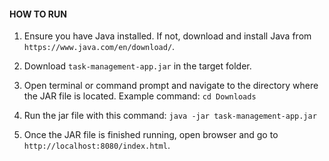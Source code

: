 #### HOW TO RUN

1. Ensure you have Java installed. If not, download and install Java from `https://www.java.com/en/download/`.

2. Download `task-management-app.jar` in the target folder.

3. Open terminal or command prompt and navigate to the directory where the JAR file is located. Example command: `cd Downloads`

4. Run the jar file with this command: `java -jar task-management-app.jar`

5. Once the JAR file is finished running, open browser and go to `http://localhost:8080/index.html`.